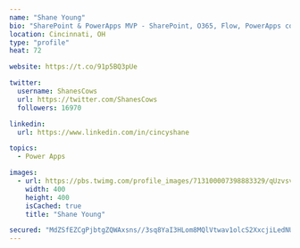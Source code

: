 ```yaml
---
name: "Shane Young"
bio: "SharePoint & PowerApps MVP - SharePoint, O365, Flow, PowerApps consulting? @PowerApps911 | Pure Snark? You found it."
location: Cincinnati, OH
type: "profile"
heat: 72

website: https://t.co/91p5BQ3pUe

twitter:
  username: ShanesCows
  url: https://twitter.com/ShanesCows
  followers: 16970

linkedin:
  url: https://www.linkedin.com/in/cincyshane

topics:
  - Power Apps

images:
  - url: https://pbs.twimg.com/profile_images/713100007398883329/qUzvsvQ3_400x400.jpg
    width: 400
    height: 400
    isCached: true
    title: "Shane Young"

secured: "MdZSfEZCgPjbtgZQWAxsns//3sq8YaI3HLom8MQlVtwav1olcS2XxcjiLedNUlqwECEsdNOYTEZLtxmjza0I2eZaWsem026Dl3sIcBhCtFGaYMAdnNJ3k+op725QQT9/nQ7PtZT1DO7y88dU6I/sqdRGwE16RWLAqnpYkPYoub4X/L+k5d/0gV4e6AZQoRTczckZW6418zS2QrTAc0QHtabhYoufKtYbtIK7oLNIhbRoPsi3BdQ+4oFhxl2kn/j3qnTy+c9J72sDnd+qAdSckJHW9JkP6wbO0LmsklV+xy1nTEXOU6lpPUUof00LMnuqzPNdHgD4ktNY+uwrgby+4srJdWYzjBUgstjsYXNPt0GHWDamIKRIcgqriefsvfWMaaWekwbqBqaQvvsMZp++PqZO/i145pEe+hto+C757M8=;Y56bnJEPr05fBiIyZsrUlA=="
---
```


